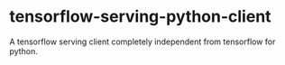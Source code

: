 # tensorflow-serving-python-client
A tensorflow serving client completely independent from tensorflow for python.

